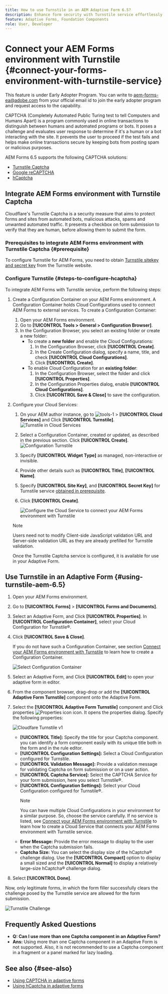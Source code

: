 ```yaml
---
title: How to use Turnstile in an AEM Adaptive Form 6.5?
description: Enhance form security with Turnstile service effortlessly. Step-by-step guide inside!
feature: Adaptive Forms, Foundation Components
role: User, Developer
---
```

# Connect your AEM Forms environment with Turnstile {#connect-your-forms-environment-with-turnstile-service}

<span class="preview"> This feature is under Early Adopter Program. You can write to aem-forms-ea@adobe.com from your official email id to join the early adopter program and request access to the capability. </span>

CAPTCHA (Completely Automated Public Turing test to tell Computers and Humans Apart) is a program commonly used in online transactions to distinguish between humans and automated programs or bots. It poses a challenge and evaluates user response to determine if it's a human or a bot interacting with the site. It prevents the user to proceed if the test fails and helps make online transactions secure by keeping bots from posting spam or malicious purposes. 

AEM Forms 6.5 supports the following CAPTCHA solutions:

* [Turnstile Captcha](/help/forms/using/integrate-adaptive-forms-turnstile.md)
* [Google reCAPTCHA](/help/forms/using/captcha-adaptive-forms.md)
* [hCaptcha](/help/forms/using/integrate-adaptive-forms-hcaptcha.md)  


<!-- ![Turnstile](assets/Turnstile-challenge.png)-->

## Integrate AEM Forms environment with Turnstile Captcha

Cloudflare's Turnstile Captcha is a security measure that aims to protect forms and sites from automated bots, malicious attacks, spams and unwanted automated traffic. It presents a checkbox on form submission to verify that they are human, before allowing them to submit the form.

### Prerequisites to integrate AEM Forms environment with Turnstile Captcha {#prerequisite}

To configure Turnstile for AEM Forms, you need to obtain [Turnstile sitekey and secret key](https://developers.cloudflare.com/turnstile/get-started/) from the Turnstile website.

### Configure Turnstile {#steps-to-configure-hcaptcha}

To integrate AEM Forms with Turnstile service, perform the following steps:

1. Create a Configuration Container on your AEM Forms environment. A Configuration Container holds Cloud Configurations used to connect AEM Forms to external services. To create a Configuration Container:
    1. Open your AEM Forms environment.
    1. Go to **[!UICONTROL Tools > General > Configuration Browser]**.  
    1. In the Configuration Browser, you select an existing folder or create a new folder:
        * To create a **new folder** and enable the Cloud Configurations: 
            1. In the Configuration Browser, click **[!UICONTROL Create]**. 
            1. In the Create Configuration dialog, specify a name, title, and check **[!UICONTROL Cloud Configurations]**.
            1. Click **[!UICONTROL Create]**.
        * To enable Cloud Configuration for an **existing folder**:
            1. In the Configuration Browser, select the folder and click **[!UICONTROL Properties]**.
            1. In the Configuration Properties dialog, enable **[!UICONTROL Cloud Configurations]**.
            1. Click **[!UICONTROL Save & Close]** to save the configuration.

1. Configure your Cloud Services:
    1. On your AEM author instance, go to ![tools-1](assets/tools-1.png) &gt; **[!UICONTROL Cloud Services]** and Click **[!UICONTROL Turnstile]**.
        ![Turnstile in Cloud Services](assets/turnstile-in-ui.png)
    1. Select a Configuration Container, created or updated, as described in the previous section. Click **[!UICONTROL Create]**.
        ![Configuration Turnstile](assets/config-hcaptcha.png)
    1. Specify **[!UICONTROL Widget Type]** as managed, non-interactive or invisible.  
    1. Provide other details such as **[!UICONTROL Title]**, **[!UICONTROL Name]**.
    1. Specify **[!UICONTROL Site Key]**, and **[!UICONTROL Secret Key]** for Turnstile service [obtained in prerequisite](#prerequisite). 
    1. Click **[!UICONTROL Create]**.

        ![Configure the Cloud Service to connect your AEM Forms environment with Turnstile](assets/config-turntstile.png)

    >[!NOTE]
    > Users need not to modify Client-side JavaScript validation URL and Server-side validation URL as they are already prefilled for Turnstile validation.

   Once the Turnstile Captcha service is configured, it is available for use in your Adaptive Form.

## Use Turnstile in an Adaptive Form {#using-turnstile-aem-6.5}

1. Open your AEM Forms environment. 
1. Go to **[!UICONTROL Forms]** > **[!UICONTROL Forms and Documents]**.
1. Select an Adaptive Form, and Click **[!UICONTROL Properties]**. In **[!UICONTROL Configuration Container]**, select your Cloud Configuration for Turnstile&reg;.
1. Click **[!UICONTROL Save & Close]**.

    If you do not have such a Configuration Container, see section [Connect your AEM Forms environment with Turnstile](#connect-your-forms-environment-with-turnstile-service) to learn how to create a Configuration Container.

    ![Select Configuration Container](assets/captcha-properties.png)

1. Select an Adaptive Form, and Click **[!UICONTROL Edit]** to open your adaptive form in editor.
1. From the component browser, drag-drop or add the **[!UICONTROL Adaptive Form Turnstile]** component onto the Adaptive Form.
1. Select the **[!UICONTROL Adaptive Form Turnstile]** component and Click properties ![Properties icon](assets/configure-icon.svg) icon. It opens the properties dialog. Specify the following properties:

    <!--![Turnstile v2](assets/turnstile-settings-v2.png)-->
    ![Cloudfare Turnstile v1](assets/turnstile-setting-v1.png)

    * **[!UICONTROL Title]:** Specify the title for your Captcha component. you can identify a form component easily with its unique title both in the form and in the rule editor.
    * **[!UICONTROL Configuration Settings]:** Select a Cloud Configuration configured for Turnstile.
    * **[!UICONTROL Validation Message]:** Provide a validation message for validating Captcha on form submission or on a user action.
    * **[!UICONTROL Captcha Service]:** Select the CAPTCHA Service for your form submission, here you select Turnstile&reg;.
    * **[!UICONTROL Configuration Settings]:** Select your Cloud Configuration configured for Turnstile&reg;.
        >[!NOTE]
        >You can have multiple Cloud Configurations in your environment for a similar purpose. So, choose the service carefully. If no service is listed, see [Connect your AEM Forms environment with Turnstile](#connect-your-forms-environment-with-turnstile-service) to learn how to create a Cloud Service that connects your AEM Forms environment with Turnstile service.
    * **Error Message:** Provide the error message to display to the user when the Captcha submission fails.
    * **Captcha Size:** You can select the display size of the hCaptcha&reg; challenge dialog. Use the **[!UICONTROL Compact]** option to display a small sized and the **[!UICONTROL Normal]** to display a relatively large-size hCaptcha&reg; challenge dialog.

1. Select **[!UICONTROL Done]**.


Now, only legitimate forms, in which the form filler successfully clears the challenge posed by the Turnstile service are allowed for the form submission.

![Turnstile Challenge](assets/turnstile-challenge.png)


## Frequently Asked Questions

* **Q: Can I use more than one Captcha component in an Adaptive Form?**
* **Ans:** Using more than one Captcha component in an Adaptive Form is not supported. Also, it is not recommended to use a Captcha component in a fragment or a panel marked for lazy loading.

## See also {#see-also}

* [Using CAPTCHA in adaptive forms](/help/forms/using/captcha-adaptive-forms.md)
* [Using hCaptcha in adaptive forms](/help/forms/using/integrate-adaptive-forms-hcaptcha.md)